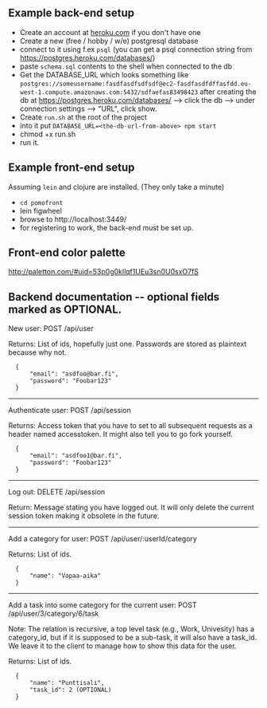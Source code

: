 Example back-end setup
---
- Create an account at [heroku.com](heroku.com) if you don't have one
- Create a new (free / hobby / w/e) postgresql database
- connect to it using f.ex `psql` (you can get a psql connection string from https://postgres.heroku.com/databases/)
- paste `schema.sql` contents to the shell when connected to the db 
- Get the DATABASE_URL which looks something like `postgres://someusername:fasdfasdfsdfsdf@ec2-fasdfasdfdffasfdd.eu-west-1.compute.amazonaws.com:5432/sdfaefas83498423` after creating the db at https://postgres.heroku.com/databases/ --> click the db --> under connection settings --> "URL", click show.
- Create `run.sh`  at the root of the project
- into it put `DATABASE_URL=<the-db-url-from-above> npm start` 
- chmod +x run.sh
- run it.


Example front-end setup
---
Assuming `lein` and clojure are installed. (They only take a minute)
- `cd pomofront`
- lein figwheel
- browse to http://localhost:3449/
- for registering to work, the back-end must be set up.

Front-end color palette
---
http://paletton.com/#uid=53p0g0kllqf1UEu3sn0U0sxO7fS

Backend documentation -- optional fields marked as OPTIONAL.
---
New user: POST /api/user

Returns: List of ids, hopefully just one. Passwords are stored as plaintext because why not.
```
  {
      "email": "asdfoo@bar.fi",
      "password": "Foobar123"
  }
```
---
Authenticate user: POST /api/session

Returns: Access token that you have to set to all subsequent requests as a header named accesstoken. It might also tell you to go fork yourself.
```
  {
      "email": "asdfoo1@bar.fi",
      "password": "Foobar123"
  }
```
---
Log out: DELETE /api/session

Return: Message stating you have logged out. It will only delete the current session token making it obsolete in the future.

---
Add a category for user: POST /api/user/:userId/category

Returns: List of ids.
```
  {
      "name": "Vapaa-aika"
  }
```
---
Add a task into some category for the current user: POST /api/user/3/category/6/task

Note: The relation is recursive, a top level task (e.g., Work, Univesity) has a category_id, but if it is supposed to be a sub-task, it will also have a task_id. We leave it to the client to manage how to show this data for the user.

Returns: List of ids.
```
  {
      "name": "Punttisali",
      "task_id": 2 (OPTIONAL)
  }
```
